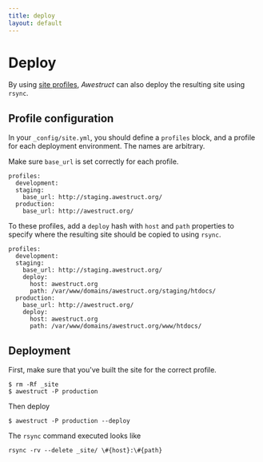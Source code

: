 ```yaml
---
title: deploy
layout: default
---
```


# Deploy

By using [site profiles](/profiles/), *Awestruct* can also deploy 
the resulting site using `rsync`.

## Profile configuration

In your `_config/site.yml`, you should define a `profiles` block,
and a profile for each deployment environment.  The names are
arbitrary.

Make sure `base_url` is set correctly for each profile.

    profiles:
      development:
      staging:
        base_url: http://staging.awestruct.org/
      production:
        base_url: http://awestruct.org/

To these profiles, add a `deploy` hash with `host` and `path` properties to specify
where the resulting site should be copied to using `rsync`.

    profiles:
      development:
      staging:
        base_url: http://staging.awestruct.org/
        deploy:
          host: awestruct.org
          path: /var/www/domains/awestruct.org/staging/htdocs/ 
      production:
        base_url: http://awestruct.org/
        deploy:
          host: awestruct.org
          path: /var/www/domains/awestruct.org/www/htdocs/ 


## Deployment

First, make sure that you've built the site for the correct profile.

    $ rm -Rf _site
    $ awestruct -P production

Then deploy

    $ awestruct -P production --deploy

The `rsync` command executed looks like

    rsync -rv --delete _site/ \#{host}:\#{path}


